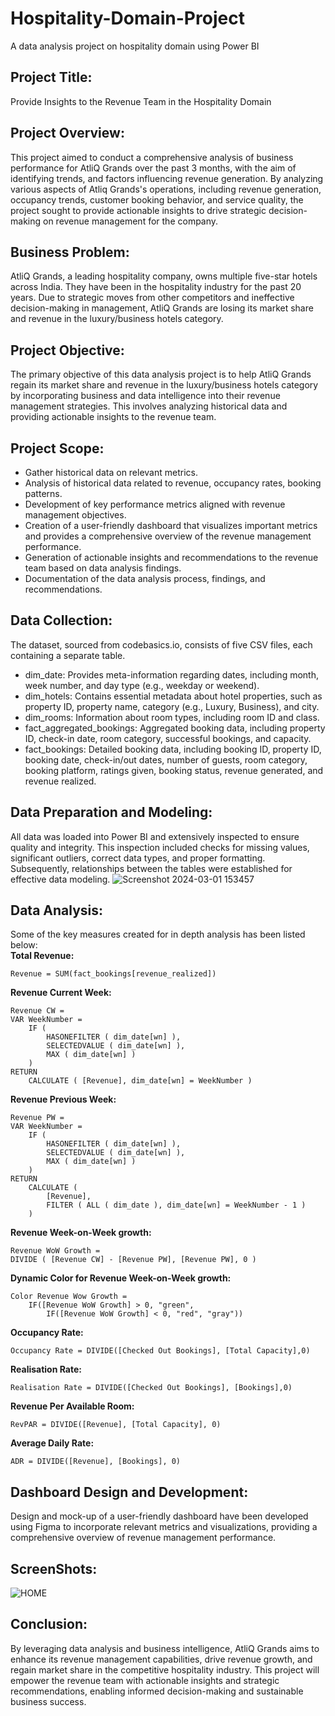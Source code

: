 # Hospitality-Domain-Project
A data analysis project on hospitality domain using Power BI
## Project Title:
Provide Insights to the Revenue Team in the Hospitality Domain
## Project Overview:
This project aimed to conduct a comprehensive analysis of business performance for AtliQ Grands over the past 3 months, with the aim of identifying trends, and factors influencing revenue generation. By analyzing various aspects of Atliq Grands's operations, including revenue generation, occupancy trends, customer booking behavior, and service quality, the project sought to provide actionable insights to drive strategic decision-making on revenue management for the company.
## Business Problem:
AtliQ Grands, a leading hospitality company, owns multiple five-star hotels across India. They have been in the hospitality industry for the past 20 years. Due to strategic moves from other competitors and ineffective decision-making in management, AtliQ Grands are losing its market share and revenue in the luxury/business hotels category.
## Project Objective:
The primary objective of this data analysis project is to help AtliQ Grands regain its market share and revenue in the luxury/business hotels category by incorporating business and data intelligence into their revenue management strategies. This involves analyzing historical data and providing actionable insights to the revenue team.
## Project Scope:
- Gather historical data on relevant metrics.
- Analysis of historical data related to revenue, occupancy rates, booking patterns.
- Development of key performance metrics aligned with revenue management objectives.
- Creation of a user-friendly dashboard that visualizes important metrics and provides a comprehensive overview of the revenue management performance.
-	Generation of actionable insights and recommendations to the revenue team based on data analysis findings.
-	Documentation of the data analysis process, findings, and recommendations.
## Data Collection:
The dataset, sourced from codebasics.io, consists of five CSV files, each containing a separate table.
-	dim_date: Provides meta-information regarding dates, including month, week number, and day type (e.g., weekday or weekend).
-	dim_hotels: Contains essential metadata about hotel properties, such as property ID, property name, category (e.g., Luxury, Business), and city.
-	dim_rooms: Information about room types, including room ID and class. 
-	fact_aggregated_bookings: Aggregated booking data, including property ID, check-in date, room category, successful bookings, and capacity.
-	fact_bookings: Detailed booking data, including booking ID, property ID, booking date, check-in/out dates, number of guests, room category, booking platform, ratings given, booking status, revenue generated, and revenue realized.
## Data Preparation and Modeling:
All data was loaded into Power BI and extensively inspected to ensure quality and integrity. This inspection included checks for missing values, significant outliers, correct data types, and proper formatting. Subsequently, relationships between the tables were established for effective data modeling.
![Screenshot 2024-03-01 153457](https://github.com/arbayzid/Hospitality-Domain-Data-Analysis/assets/146184500/665d041e-afc3-488e-ab45-7ea11996e5c5)
## Data Analysis:
Some of the key measures created for in depth analysis has been listed below:  \
**Total Revenue:**
```
Revenue = SUM(fact_bookings[revenue_realized])
```
**Revenue Current Week:**
```
Revenue CW = 
VAR WeekNumber =
    IF (
        HASONEFILTER ( dim_date[wn] ),
        SELECTEDVALUE ( dim_date[wn] ),
        MAX ( dim_date[wn] )
    )
RETURN
    CALCULATE ( [Revenue], dim_date[wn] = WeekNumber )
```
**Revenue Previous Week:**
```
Revenue PW = 
VAR WeekNumber =
    IF (
        HASONEFILTER ( dim_date[wn] ),
        SELECTEDVALUE ( dim_date[wn] ),
        MAX ( dim_date[wn] )
    )
RETURN
    CALCULATE (
        [Revenue],
        FILTER ( ALL ( dim_date ), dim_date[wn] = WeekNumber - 1 )
    )
```
**Revenue Week-on-Week growth:**
```
Revenue WoW Growth = 
DIVIDE ( [Revenue CW] - [Revenue PW], [Revenue PW], 0 )
```
**Dynamic Color for Revenue Week-on-Week growth:**
```
Color Revenue Wow Growth = 
    IF([Revenue WoW Growth] > 0, "green",
        IF([Revenue WoW Growth] < 0, "red", "gray"))
```
**Occupancy Rate:**
```
Occupancy Rate = DIVIDE([Checked Out Bookings], [Total Capacity],0)
```
**Realisation Rate:**
```
Realisation Rate = DIVIDE([Checked Out Bookings], [Bookings],0)
```
**Revenue Per Available Room:**
```
RevPAR = DIVIDE([Revenue], [Total Capacity], 0)
```
**Average Daily Rate:**
```
ADR = DIVIDE([Revenue], [Bookings], 0)
```
## Dashboard Design and Development:
Design and mock-up of a user-friendly dashboard have been developed using Figma to incorporate relevant metrics and visualizations, providing a comprehensive overview of revenue management performance.
## ScreenShots:
![HOME](https://github.com/user-attachments/assets/b1d8c023-d73a-4d51-9fd9-51d8ad799c02)

## Conclusion:
By leveraging data analysis and business intelligence, AtliQ Grands aims to enhance its revenue management capabilities, drive revenue growth, and regain market share in the competitive hospitality industry. This project will empower the revenue team with actionable insights and strategic recommendations, enabling informed decision-making and sustainable business success.
